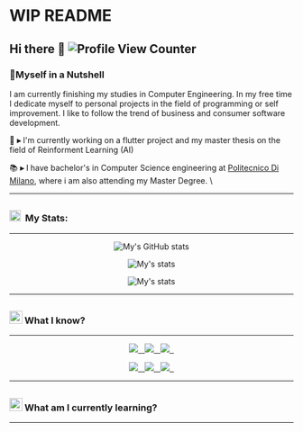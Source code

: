 # WIP README
## Hi there 👋 ![Profile View Counter](https://komarev.com/ghpvc/?username=GppCalcagno&color=red)

<div align="left">
      
### 📕Myself in a Nutshell
      
I am currently finishing my studies in Computer Engineering. In my free time I dedicate myself to personal projects in the field of programming or self improvement. 
I like to follow the trend of business and consumer software development. 

🌱 **▸** I'm currently working on a flutter project and my master thesis on the field of Reinforment Learning (AI)
        
📚 **▸** I have bachelor's in Computer Science engineering at [Politecnico Di Milano](https://www.polimi.it/), where i am also attending my Master Degree. \
 
</div>

---

##

### <a href="https://emoji.gg/emoji/3716-blurple-github"><img src="https://cdn3.emoji.gg/emojis/3716-blurple-github.png" width="20px" height="20px" alt="BlurpleGithub-emoji"></a>&#160; My Stats:

---
<div align="center">
 
![My's GitHub stats](https://github-readme-stats.vercel.app/api?username=GppCalcagno&show_icons=true&count_private=true&include_all_commits=true&theme=codeSTACKr&title_color=e73737&icon_color=e73737&border_color=0d1017&bg_color=0e1118)
      
![My's stats](https://github-readme-stats.vercel.app/api/top-langs/?username=GppCalcagno&layout=compact&langs_count=7&theme=codeSTACKr&title_color=e73737&icon_color=e73737&border_color=0e1118&bg_color=0e1118)
      
![My's stats](https://github-readme-streak-stats.herokuapp.com/?user=GppCalcagno&theme=dark&ring=e73737&currStreakNum=ffffff&hide_border=true&background=0E1118)
</div>

---

##

### <a href="https://emoji.gg/emoji/8388-moyaimad"><img src="https://cdn3.emoji.gg/emojis/8388-moyaimad.png" width="23px" height="23px" alt="Moyaimad"></a> What I know?
---
<div align="center">
<a href="https://github.com/alexandresanlim/Badges4-README.md-Profile"><img src="https://img.shields.io/badge/Python-FFD43B?style=for-the-badge&logo=python&logoColor=blue">&nbsp;&nbsp;
<a href="https://github.com/alexandresanlim/Badges4-README.md-Profile"><img src="https://img.shields.io/badge/Keras-FF0000?style=for-the-badge&logo=keras&logoColor=white">&nbsp;&nbsp;
<a href="https://github.com/alexandresanlim/Badges4-README.md-Profile"><img src="https://img.shields.io/badge/TensorFlow-FF6F00?style=for-the-badge&logo=tensorflow&logoColor=white">&nbsp;&nbsp;

<a href="https://github.com/alexandresanlim/Badges4-README.md-Profile"><img src="https://img.shields.io/badge/Selenium-43B02A?style=for-the-badge&logo=Selenium&logoColor=white">&nbsp;&nbsp;
<a href="https://github.com/alexandresanlim/Badges4-README.md-Profile"><img src="https://img.shields.io/badge/GIT-E44C30?style=for-the-badge&logo=git&logoColor=white">&nbsp;&nbsp;
<a href="https://github.com/alexandresanlim/Badges4-README.md-Profile"><img src="https://img.shields.io/badge/VSCode-0078D4?style=for-the-badge&logo=visual%20studio%20code&logoColor=white">&nbsp;&nbsp;
</div>
     
---      
##
      
### <a href="https://emoji.gg/emoji/5606-dontknow"><img src="https://cdn3.emoji.gg/emojis/5606-dontknow.png" width="23px" height="23px" alt="dontknow"></a> What am I currently learning?
      
---
      
     


